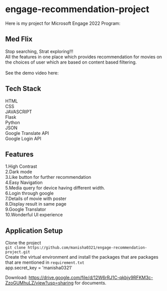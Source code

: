 # engage-recommendation-project

Here is my project for Microsoft Engage 2022 Program:
## Med Flix
Stop searching, Strat exploring!!!\
All the features in one place which provides recommendation for movies on the choices of user which are based on content based filtering.\
\
See the demo video here:

## Tech Stack
HTML\
CSS\
JAVASCRIPT\
Flask\
Python\
JSON\
Google Translate API\
Google Login API


## Features
1.High Contrast\
2.Dark mode\
3.Like button for further recommendation\
4.Easy Navigation\
5.Media query for device having different width.\
6.Login through google\
7.Details of movie with poster\
8.Display result in same page\
9.Google Translator\
10.Wonderful UI experience

## Application Setup
Clone the project\
`git clone https://github.com/manisha0321/engage-recommendation-project.git`\
Create the virtual environment and install the packages that are packages that are mentioned in `requirement.txt`\
app.secret_key = 'manisha0321'


Download: https://drive.google.com/file/d/12W6rRJ1C-qkbjy9RFKM3c-ZzoGUMhuLZ/view?usp=sharing for documents.

